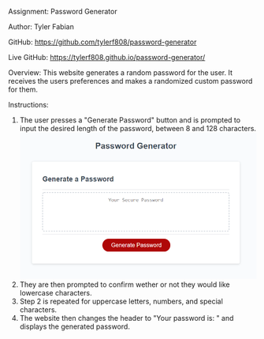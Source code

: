 Assignment: Password Generator

Author: Tyler Fabian

GitHub: https://github.com/tylerf808/password-generator

Live GitHub: https://tylerf808.github.io/password-generator/

Overview:
This website generates a random password for the user. It receives the users preferences and makes a randomized custom password for them.

Instructions:
1. The user presses a "Generate Password" button and is prompted to input the desired length of the password, between 8 and 128 characters.
![First Step](./assets/password1.PNG)
2. They are then prompted to confirm wether or not they would like lowercase characters. 
3. Step 2 is repeated for uppercase letters, numbers, and special characters.
4. The website then changes the header to "Your password is: " and displays the generated password.
